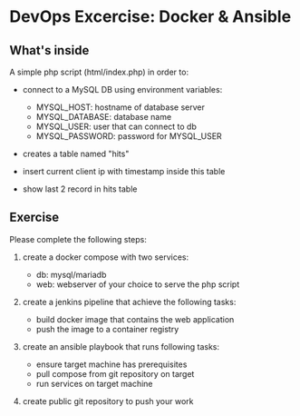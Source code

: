 # DevOps Excercise: Docker & Ansible

## What's inside

A simple php script (html/index.php) in order to:

- connect to a MySQL DB using environment variables:

  - MYSQL_HOST: hostname of database server
  - MYSQL_DATABASE: database name
  - MYSQL_USER: user that can connect to db
  - MYSQL_PASSWORD: password for MYSQL_USER

- creates a table named "hits"
- insert current client ip with timestamp inside this table
- show last 2 record in hits table

## Exercise

Please complete the following steps:

1. create a docker compose with two services:
    - db: mysql/mariadb
    - web: webserver of your choice to serve the php script

2. create a jenkins pipeline that achieve the following tasks:
    - build docker image that contains the web application
    - push the image to a container registry

3. create an ansible playbook that runs following tasks:
    - ensure target machine has prerequisites
    - pull compose from git repository on target
    - run services on target machine

4. create public git repository to push your work